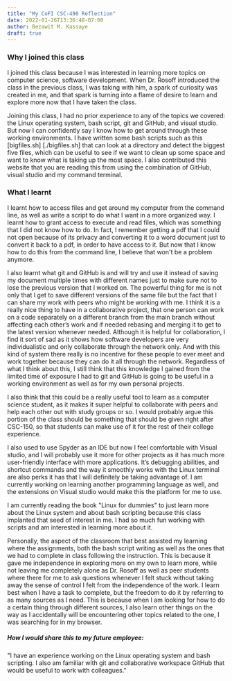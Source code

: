 ```yaml
---
title: "My CoFI CSC-490 Reflection"
date: 2022-01-26T13:36:48-07:00
author: Bezawit M. Kassaye
draft: true
---
```


### Why I joined this class 

I joined this class because I was interested in learning more topics on computer science, software development. When Dr. Rosoff introduced the class in the previous class, I was taking with him, a spark of curiosity was created in me, and that spark is turning into a flame of desire to learn and explore more now that I have taken the class. 

Joining this class, I had no prior experience to any of the topics we covered: the Linux operating system, bash script, git and GitHub, and visual studio. But now I can confidently say I know how to get around through these working environments. I have written some bash scripts such as this [bigfiles.sh] [./bigfiles.sh] that can look at a directory and detect the biggest five files, which can be useful to see if we want to clean up some space and want to know what is taking up the most space. I also contributed this website that you are reading this from using the combination of GitHub, visual studio and my command terminal.


### What I learnt

I learnt how to access files and get around my computer from the command line, as well as write a script to do what I want in a more organized way. I learnt how to grant access to execute and read files, which was something that I did not know how to do. In fact, I remember getting a pdf that I could not open because of its privacy and converting it to a word document just to convert it back to a pdf, in order to have access to it. But now that I know how to do this from the command line, I believe that won't be a problem anymore. 

I also learnt what git and GitHub is and will try and use it instead of saving my document multiple times with different names just to make sure not to lose the previous version that I worked on. The powerful thing for me is not only that I get to save different versions of the same file but the fact that I can share my work with peers who might be working with me. I think it is a really nice thing to have in a collaborative project, that one person can work on a code separately on a different branch from the main branch without affecting each other’s work and if needed rebasing and merging it to get to the latest version whenever needed. Although it is helpful for collaboration, I find it sort of sad as it shows how software developers are very individualistic and only collaborate through the network only. And with this kind of system there really is no incentive for these people to ever meet and work together because they can do it all through the network. Regardless of what I think about this, I still think that this knowledge I gained from the limited time of exposure I had to git and GitHub is going to be useful in a working environment as well as for my own personal projects. 

I also think that this could be a really useful tool to learn as a computer science student, as it makes it super helpful to collaborate with peers and help each other out with study groups or so. I would probably argue this portion of the class should be something that should be given right after CSC-150, so that students can make use of it for the rest of their college experience. 

I also used to use Spyder as an IDE but now I feel comfortable with Visual studio, and I will probably use it more for other projects as it has much more user-friendly interface with more applications. It’s debugging abilities, and shortcut commands and the way it smoothly works with the Linux terminal are also perks it has that I will definitely be taking advantage of. I am currently working on learning another programming language as well, and the extensions on Visual studio would make this the platform for me to use. 

I am currently reading the book "Linux for dummies" to just learn more about the Linux system and about bash scripting because this class implanted that seed of interest in me. I had so much fun working with scripts and am interested in learning more about it. 

Personally, the aspect of the classroom that best assisted my learning where the assignments, both the bash script writing as well as the ones that we had to complete in class following the instruction. This is because it gave me independence in exploring more on my own to learn more, while not leaving me completely alone as Dr. Rosoff as well as peer students where there for me to ask questions whenever I felt stuck without taking away the sense of control I felt from the independence of the work. I learn best when I have a task to complete, but the freedom to do it by referring to as many sources as I need. This is because when I am looking for how to do a certain thing through different sources, I also learn other things on the way as I accidentally will be encountering other topics related to the one, I was searching for in my browser. 


##### How I would share this to my future employee: 
"I have an experience working on the Linux operating system and bash scripting. I also am familiar with git and collaborative workspace GitHub that would be useful to work with colleagues." 
